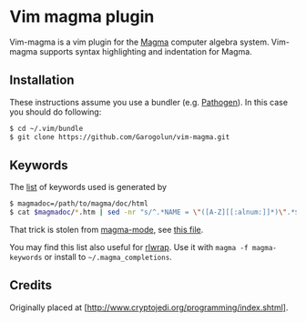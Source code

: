 # Vim magma plugin

Vim-magma is a vim plugin for the [Magma] computer algebra system. Vim-magma supports syntax highlighting and indentation for Magma.

[Magma]: http://magma.maths.usyd.edu.au/magma/

## Installation

These instructions assume you use a bundler (e.g. [Pathogen]). In this case you should do following:

```sh
$ cd ~/.vim/bundle
$ git clone https://github.com/Garogolun/vim-magma.git
```

[Pathogen]: https://github.com/tpope/vim-pathogen

## Keywords

The [list](magma-keywords) of keywords used is generated by

```sh
$ magmadoc=/path/to/magma/doc/html
$ cat $magmadoc/*.htm | sed -nr "s/^.*NAME = \"([A-Z][[:alnum:]]*)\".*$/\1/p" | sort > magma-keywords
```

That trick is stolen from [magma-mode], see [this file].

You may find this list also useful for [rlwrap]. Use it with `magma -f magma-keywords` or install to `~/.magma_completions`.

[magma-mode]: https://github.com/ThibautVerron/magma-mode
[this file]: https://raw.githubusercontent.com/ThibautVerron/magma-mode/master/bin/build_completion_table.sh
[rlwrap]: https://github.com/hanslub42/rlwrap

## Credits
Originally placed at [http://www.cryptojedi.org/programming/index.shtml].
